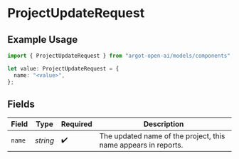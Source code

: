 # ProjectUpdateRequest

## Example Usage

```typescript
import { ProjectUpdateRequest } from "argot-open-ai/models/components";

let value: ProjectUpdateRequest = {
  name: "<value>",
};
```

## Fields

| Field                                                          | Type                                                           | Required                                                       | Description                                                    |
| -------------------------------------------------------------- | -------------------------------------------------------------- | -------------------------------------------------------------- | -------------------------------------------------------------- |
| `name`                                                         | *string*                                                       | :heavy_check_mark:                                             | The updated name of the project, this name appears in reports. |
